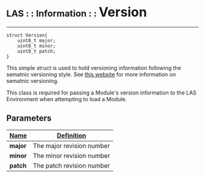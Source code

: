 # <span style="font-size:smaller;">LAS : : Information : : </span><span style="font-size:larger;">Version</span>

***

```
struct Version{
    uint8_t major;
    uint8_t minor;
    uint8_t patch;
}
```

This simple struct is used to hold versioning information following the sematnic versioning style. See [this website](https://semver.org/) for more information on sematnic versioning.


This class is required for passing a Module's version information to the LAS Environment when attempting to load a Module.

## Parameters
| <u>Name</u>       | <u>Definition</u>         |
| ----------------- | -------------             |
| **major**         | The major revision number |
| **minor**         | The minor revision number |
| **patch**         | The patch revision number |
